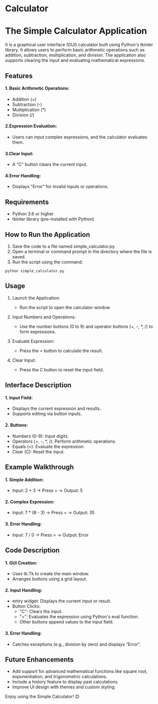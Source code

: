 # Calculator

# The Simple Calculator Application 
It is a graphical user interface (GUI) calculator built using Python's tkinter library. It allows users to perform basic arithmetic operations such as addition, subtraction, multiplication, and division. The application also supports clearing the input and evaluating mathematical expressions.

## Features
#### 1. Basic Arithmetic Operations:

- Addition (+)
- Subtraction (-)
- Multiplication (*)
- Division (/)
#### 2.Expression Evaluation:

- Users can input complex expressions, and the calculator evaluates them.
#### 3.Clear Input:

- A "C" button clears the current input.
#### 4.Error Handling:

- Displays "Error" for invalid inputs or operations.
## Requirements
- Python 3.6 or higher
- tkinter library (pre-installed with Python)
## How to Run the Application
1. Save the code to a file named simple_calculator.py.
2. Open a terminal or command prompt in the directory where the file is saved.
3. Run the script using the command:
```
python simple_calculator.py
```
## Usage
1. Launch the Application:

   - Run the script to open the calculator window.
2. Input Numbers and Operations:

   - Use the number buttons (0 to 9) and operator buttons (+, -, *, /) to form expressions.
3. Evaluate Expression:

   - Press the = button to calculate the result.
4. Clear Input:

    - Press the C button to reset the input field.
## Interface Description
#### 1. Input Field:

- Displays the current expression and results.
- Supports editing via button inputs.
#### 2. Buttons:

- Numbers (0-9): Input digits.
- Operators (+, -, *, /): Perform arithmetic operations.
- Equals (=): Evaluate the expression.
- Clear (C): Reset the input.
## Example Walkthrough
#### 1. Simple Addition:

- Input: 2 + 3 → Press = → Output: 5
#### 2. Complex Expression:

- Input: 7 * (8 - 3) → Press = → Output: 35
#### 3. Error Handling:

- Input: 7 / 0 → Press = → Output: Error
## Code Description
#### 1. GUI Creation:

- Uses tk.Tk to create the main window.
- Arranges buttons using a grid layout.
#### 2. Input Handling:

- entry widget: Displays the current input or result.
- Button Clicks:
  - "C": Clears the input.
  - "=": Evaluates the expression using Python's eval function.
  - Other buttons append values to the input field.
#### 3. Error Handling:

- Catches exceptions (e.g., division by zero) and displays "Error".
## Future Enhancements
- Add support for advanced mathematical functions like square root, exponentiation, and trigonometric calculations.
- Include a history feature to display past calculations.
- Improve UI design with themes and custom styling.

Enjoy using the Simple Calculator! 😊
